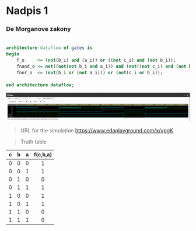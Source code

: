 # Nadpis 1

### De Morganove zakony

```vhdl

architecture dataflow of gates is
begin
    f_o     <= (not(b_i) and (a_i)) or ((not c_i) and (not b_i));
    fnand_o <= not((not(not b_i and a_i)) and (not((not c_i) and (not b_i))));
    fnor_o  <= (not(b_i or (not a_i))) or (not(c_i or b_i));

end architecture dataflow;

```
![DeMOrgan simulation](Images/DeMorgan_sim.png)

> URL for the simulation
https://www.edaplayground.com/x/vpgK

>Truth table 

| **c** | **b** |**a** | **f(c,b,a)** |
| :-: | :-: | :-: | :-: |
| 0 | 0 | 0 |  1|
| 0 | 0 | 1 |  1|
| 0 | 1 | 0 |  0|
| 0 | 1 | 1 |  1|
| 1 | 0 | 0 |  1|
| 1 | 0 | 1 |  1|
| 1 | 1 | 0 |  0|
| 1 | 1 | 1 |  0|